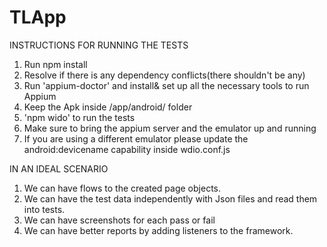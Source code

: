 # TLApp

INSTRUCTIONS FOR RUNNING THE TESTS
1. Run npm install
2. Resolve if there is any dependency conflicts(there shouldn't be any)
3. Run 'appium-doctor' and install& set up all the necessary tools to run Appium
4. Keep the Apk inside /app/android/ folder
5. 'npm wido' to run the tests
6. Make sure to bring the appium server and the emulator up and running
7. If you are using a different emulator please update the android:devicename capability inside wdio.conf.js



 IN AN IDEAL SCENARIO
1. We can have flows to the created page objects.
2. We can have the test data independently with Json files and read them into tests.
3. We can have screenshots for each pass or fail
4. We can have better reports by adding listeners to the framework.
